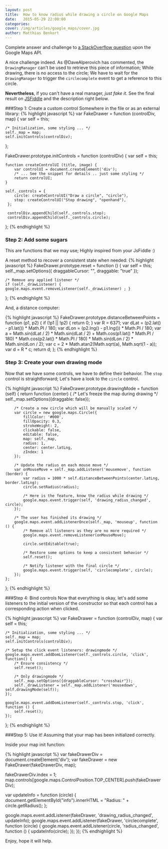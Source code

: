 ```yaml
---
layout: post
title:  How to know radius while drawing a circle on Google Maps
date:   2015-05-29 22:00:00
categories:
cover: /img/articles/google_maps/cover.jpg
author: Matthias Benkort
---
```


Complete answer and challenge to
[a StackOverflow question](http://stackoverflow.com/questions/30368231/how-to-know-radius-while-drawing-a-circle-on-google-maps) upon the Google Maps API.

<!--more-->

A nice challenge indeed. As @DaveAlperovich has commented, the `DrawingManager` can't be used to retrieve this piece of information; While drawing, there is no access to the circle; We have to wait for the `DrawingManager` to trigger the `circlecomplete` event to get a reference to this circle.

**Nevertheless**, if you can't have a real manager, *just fake it*.
See the final result on [JSFiddle](http://jsfiddle.net/KtorZ/kejks9dg/1/) and the description right below.

###Step 1: Create a custom control
Somewhere in the file or as an external library:
{% highlight javascript %}
var FakeDrawer = function (controlDiv, map) {
    var self = this;
   
    /* Initialization, some styling ... */
    self._map = map;
    self.initControls(controlDiv);
};

FakeDrawer.prototype.initControls = function (controlDiv) {
    var self = this;

    function createControlUI (title, image) {
        var controlUI = document.createElement('div');
        /* ... See the snippet for details .. just some styling */
        return controlUI;
    }

    self._controls = {
        circle: createControlUI("Draw a circle", "circle"),
        stop: createControlUI("Stop drawing", "openhand"),
     };

     controlDiv.appendChild(self._controls.stop);
     controlDiv.appendChild(self._controls.circle);
};
{% endhighlight %}
### Step 2: Add some sugars
This are functions that we may use; Highly inspired from your JsFiddle :)

A reset method to recover a consistent state when needed:
{% highlight javascript %}
FakeDrawer.prototype.reset = function () {
    var self = this;
    self._map.setOptions({
        draggableCursor: "",
        draggable: "true"
    });

    /* Remove any applied listener */
    if (self._drawListener) { google.maps.event.removeListener(self._drawListener) ; }
};
{% endhighlight %}

And, a distance computer:

{% highlight javascript %}
FakeDrawer.prototype.distanceBetweenPoints = function (p1, p2) {
    if (!p1 || !p2) {
        return 0;
    }
    var R = 6371;
    var dLat = (p2.lat() - p1.lat()) * Math.PI / 180;
    var dLon = (p2.lng() - p1.lng()) * Math.PI / 180;
    var a = Math.sin(dLat / 2) * Math.sin(dLat / 2) + Math.cos(p1.lat() * Math.PI / 180) * Math.cos(p2.lat() * Math.PI / 180) * Math.sin(dLon / 2) * Math.sin(dLon / 2);
    var c = 2 * Math.atan2(Math.sqrt(a), Math.sqrt(1 - a));
    var d = R * c;
    return d;
};
{% endhighlight %}

### Step 3: Create your own drawing mode
Now that we have some controls, we have to define their behavior. The `stop` control is straightforward; Let's have a look to the `circle` control.

{% highlight javascript %}
FakeDrawer.prototype.drawingMode = function (self) {
    return function (center) {
        /* Let's freeze the map during drawing */
        self._map.setOptions({draggable: false});

        /* Create a new circle which will be manually scaled */
        var circle = new google.maps.Circle({
            fillColor: '#000',
            fillOpacity: 0.3,
            strokeWeight: 2,
            clickable: false,
            editable: false,
            map: self._map,
            radius: 1,
            center: center.latLng,
            zIndex: 1
        });

        /* Update the radius on each mouse move */
        var onMouseMove = self._map.addListener('mousemove', function (border) {
            var radius = 1000 * self.distanceBetweenPoints(center.latLng, border.latLng);
            circle.setRadius(radius);

            /* Here is the feature, know the radius while drawing */
            google.maps.event.trigger(self, 'drawing_radius_changed', circle);
        });

        /* The user has finished its drawing */
        google.maps.event.addListenerOnce(self._map, 'mouseup', function () {
            /* Remove all listeners as they are no more required */
            google.maps.event.removeListener(onMouseMove);

            circle.setEditable(true);

            /* Restore some options to keep a consistent behavior */
            self.reset();

            /* Notify listener with the final circle */
            google.maps.event.trigger(self, 'circlecomplete', circle);
        });
    };
};
{% endhighlight %}

###Step 4: Bind controls
Now that everything is okay, let's add some listeners to the initial version of the constructor so that each control has a corresponding action when clicked.

{% highlight javascript %}
var FakeDrawer = function (controlDiv, map) {
    var self = this;
    
    /* Initialization, some styling ... */
    self._map = map;
    self.initControls(controlDiv);

    /* Setup the click event listeners: drawingmode */
    google.maps.event.addDomListener(self._controls.circle, 'click', function() {
        /* Ensure consistency */
        self.reset();

        /* Only drawingmode */
        self._map.setOptions({draggableCursor: "crosshair"});
        self._drawListener = self._map.addListener('mousedown', self.drawingMode(self));
    });

    google.maps.event.addDomListener(self._controls.stop, 'click', function () {
        self.reset();
    });
};
{% endhighlight %}

###Step 5: Use it!
Assuming that your map has been initialized correctly. 

Inside your map init function:

{% highlight javascript %}
var fakeDrawerDiv = document.createElement('div');
var fakeDrawer = new FakeDrawer(fakeDrawerDiv, map);

fakeDrawerDiv.index = 1;
map.controls[google.maps.ControlPosition.TOP_CENTER].push(fakeDrawerDiv);

var updateInfo = function (circle) {
    document.getElementById("info").innerHTML = "Radius: " + circle.getRadius();
};

google.maps.event.addListener(fakeDrawer, 'drawing_radius_changed', updateInfo);
google.maps.event.addListener(fakeDrawer, 'circlecomplete', function (circle) {
    google.maps.event.addListener(circle, 'radius_changed', function () {
        updateInfo(circle);
    });
});
{% endhighlight %}

Enjoy, hope it will help.
